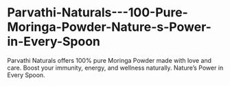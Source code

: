 # Parvathi-Naturals---100-Pure-Moringa-Powder-Nature-s-Power-in-Every-Spoon
Parvathi Naturals offers 100% pure Moringa Powder made with love and care. Boost your immunity, energy, and wellness naturally. Nature’s Power in Every Spoon.
